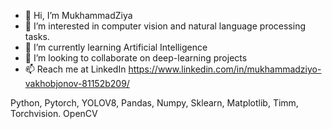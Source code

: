 - 👋 Hi, I’m MukhammadZiya
- 👀 I’m interested in computer vision and natural language processing tasks.
- 🌱 I’m currently learning Artificial Intelligence 
- 💞️ I’m looking to collaborate on deep-learning projects
- 📫 Reach me at  LinkedIn https://www.linkedin.com/in/mukhammadziyo-vakhobjonov-81152b209/

<!---
MukhammadZiya/MukhammadZiya is a ✨ special ✨ repository because its `README.md` (this file) appears on your GitHub profile.
You can click the Preview link to take a look at your changes.
--->
Python, Pytorch, YOLOV8, Pandas, Numpy, Sklearn, Matplotlib, Timm, Torchvision. OpenCV
